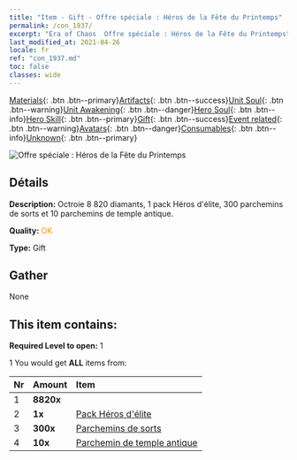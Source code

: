 ```yaml
---
title: "Item - Gift - Offre spéciale : Héros de la Fête du Printemps"
permalink: /con_1937/
excerpt: "Era of Chaos  Offre spéciale : Héros de la Fête du Printemps"
last_modified_at: 2021-04-26
locale: fr
ref: "con_1937.md"
toc: false
classes: wide
---
```

 [Materials](/ItemsFR/){: .btn .btn--primary}[Artifacts](/ItemsFR/Artifacts/){: .btn .btn--success}[Unit Soul](/ItemsFR/UnitSoul/){: .btn .btn--warning}[Unit Awakening](/ItemsFR/UnitAwakening/){: .btn .btn--danger}[Hero Soul](/ItemsFR/HeroSoul/){: .btn .btn--info}[Hero Skill](/ItemsFR/HeroSkill/){: .btn .btn--primary}[Gift](/ItemsFR/Gift/){: .btn .btn--success}[Event related](/ItemsFR/Events/){: .btn .btn--warning}[Avatars](/ItemsFR/Avatars/){: .btn .btn--danger}[Consumables](/ItemsFR/Consumables/){: .btn .btn--info}[Unknown](/ItemsFR/Unknown/){: .btn .btn--primary}

 ![Offre spéciale : Héros de la Fête du Printemps](/images/t/i_907561.png)

## Détails
 **Description:** Octroie 8 820 diamants, 1 pack Héros d'élite, 300 parchemins de sorts et 10 parchemins de temple antique.

 **Quality:** <span style="color: #FF8C00">OK</span>

 **Type:** Gift

## Gather

  None

## This item contains:

 **Required Level to open:** 1

 1 You would get **ALL** items  from:

  | Nr | Amount |     Item    |
  |:---|:-------|:------------|
  | 1 |  **8820x** | <i class="fas fa-gem"/> |  | 
  | 2 |  **1x** | [Pack Héros d'élite](/ItemsFR/con_1883/) |  | 
  | 3 |  **300x** | [Parchemins de sorts](/ItemsFR/con_694/) |  | 
  | 4 |  **10x** | [Parchemin de temple antique](/ItemsFR/con_697/) |  | 
